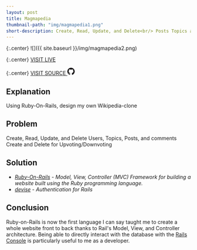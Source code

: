 ```yaml
---
layout: post
title: Magmapedia
thumbnail-path: "img/magmapedia1.png"
short-description: Create, Read, Update, and Delete<br/> Posts Topics and Comments.<br/> Devise gem handles authentication and authorization.<br/> Built on Rails.
---
```


{:.center}
![]({{ site.baseurl }}/img/magmapedia2.png)

{:.center}
[VISIT LIVE](https://magmapedia.herokuapp.com/users/sign_up)

{:.center}
[VISIT SOURCE <img src="/img/github-logo.png" alt="GitHub Logo" style="width: 20px;"/>](https://github.com/Neidley/magmapedia)

## Explanation

Using Ruby-On-Rails, design my own Wikipedia-clone

## Problem

Create, Read, Update, and Delete Users, Topics, Posts, and comments
Create and Delete for Upvoting/Downvoting

## Solution

* _[Ruby-On-Rails](https://guides.rubyonrails.org/getting_started.html#what-s-next-questionmark) - Model, View, Controller (MVC) Framework for building a website built using the Ruby programming language._
* _[devise](https://github.com/plataformatec/devise) - Authentication for Rails_

## Conclusion

Ruby-on-Rails is now the first language I can say taught me to create a whole
website front to back thanks to Rail's Model, View, and Controller architecture.
Being able to directly interact with the database with the [Rails Console](https://guides.rubyonrails.org/command_line.html) is particularly
useful to me as a developer.
